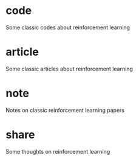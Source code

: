 # code
  Some classic codes about reinforcement learning
# article
  Some classic articles about reinforcement learning
# note
  Notes on classic reinforcement learning papers
# share
  Some thoughts on reinforcement learning
